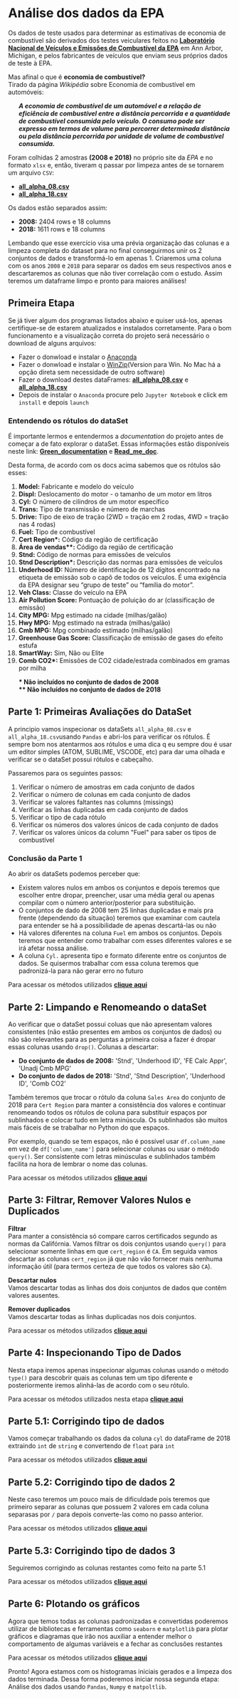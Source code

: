 # Análise dos dados da EPA

<p>Os dados de teste usados para determinar as estimativas de economia de combustível são derivados dos testes veiculares feitos no <b><a href="https://www.epa.gov/compliance-and-fuel-economy-data/data-cars-used-testing-fuel-economy">Laboratório Nacional de Veículos e Emissões de Combustível da EPA</a></b> em Ann Arbor, Michigan, e pelos fabricantes de veículos que enviam seus próprios dados de teste à EPA. 
 
<p>Mas afinal o que é <b>economia de combustível?</b></br>
Tirado da página <i>Wikipédia</i> sobre Economia de combustível em automóveis:</p>
<ul>
 <i><b>A economia de combustível de um automóvel e a relação de eficiência de combustível entre a distância percorrida e a quantidade de combustível consumida pelo veículo. O consumo pode ser expresso em termos de volume para percorrer determinada distância ou pela distância percorrida por unidade de volume de combustível consumida.</b></i>
</ul>
<p>Foram colhidas 2 amostras <b>(2008 e 2018)</b> no próprio site da <i>EPA</i> e no formato <code>xlsx</code> e, então, tiveram q passar por limpeza antes de se tornarem um arquivo <code>CSV</code>:</p>
<p>
 <ul>
   <li><a href="https://github.com/sergioseo/epa_analysis/blob/master/data/all_alpha_08.csv"><b>all_alpha_08.csv</b></a></li>    <li><a href="https://github.com/sergioseo/epa_analysis/blob/master/data/all_alpha_18.csv"><b>all_alpha_18.csv</b></a></li>
  </ul>
<p>Os dados estão separados assim:</p> 
<ul>
 <li><b>2008:</b> 2404 rows e 18 columns</li>
 <li><b>2018:</b> 1611 rows e 18 columns</li>
</ul>
<p>Lembando que esse exercício visa uma prévia organização das colunas e a limpeza completa do dataset para no final conseguirmos unir os 2 conjuntos de dados e transformá-lo em apenas 1. Criaremos uma coluna com os anos <code>2008</code> e <code>2018</code> para separar os dados em seus respectivos anos e descartaremos as colunas que não tiver correlação com o estudo. Assim teremos um dataframe limpo e pronto para maiores análises!</p>

## Primeira Etapa
Se já tiver algum dos programas listados abaixo e quiser usá-los, apenas certifique-se de estarem atualizados e instalados corretamente. Para o bom funcionamento e a visualização correta do projeto será necessário o download de alguns arquivos:
<ul>
  <li>Fazer o donwload e instalar o <a href="https://www.anaconda.com/">Anaconda</a></li>
  <li>Fazer o donwload e instalar o <a href="https://www.winzip.com/win/en/downwz.html">WinZip</a>(Version para Win. No Mac há a opção direta sem necessidade de outro software)</li>
  <li>Fazer o download destes dataFrames: <a href="https://github.com/sergioseo/epa_analysis/blob/master/data/all_alpha_08.csv"><b>all_alpha_08.csv</b></a> e <a href="https://github.com/sergioseo/epa_analysis/blob/master/data/all_alpha_18.csv"><b>all_alpha_18.csv</b></a>
  <li>Depois de instalar o <code>Anaconda</code> procure pelo <code>Jupyter Notebook</code> e click em <code>install</code> e depois <code>launch</code></li>
</ul>

### Entendendo os rótulos do dataSet
<p>É importante lermos e entendermos a <i>documentation</i> do projeto antes de começar a de fato explorar o dataSet. Essas informações estão disponíveis neste link: <a href="https://github.com/sergioseo/epa_analysis/blob/master/documentation/GreenVehicleGuide_Documentation.pdf"><b>Green_documentation</b></a> e <a href="https://github.com/sergioseo/epa_analysis/blob/master/documentation/Leia_me_doc.txt"><b>Read_me_doc</b></a>.</p>
<p>Desta forma, de acordo com os docs acima sabemos que os rótulos são esses:</p>
<ol>
 <li><b>Model:</b>	Fabricante e modelo do veículo</li>
 <li><b>Displ:</b>	Deslocamento do motor - o tamanho de um motor em litros</li>
 <li><b>Cyl:</b>	O número de cilindros de um motor específico</li>
 <li><b>Trans:</b> Tipo de transmissão e número de marchas</li>
 <li><b>Drive:</b>	Tipo de eixo de tração (2WD = tração em 2 rodas, 4WD = tração nas 4 rodas)</li>
 <li><b>Fuel:</b> Tipo de combustível</li>
 <li><b>Cert Region*:</b> Código da região de certificação</li>
 <li><b>Área de vendas**:</b> Código da região de certificação</li>
 <li><b>Stnd:</b> Código de normas para emissões de veículos</li>
 <li><b>Stnd Description*:</b> Descrição das normas para emissões de veículos</li>
 <li><b>Underhood ID:</b> Número de identificação de 12 dígitos encontrado na etiqueta de emissão sob o capô de todos os veículos. É uma exigência da EPA designar seu “grupo de teste” ou “família do motor”.</li>
 <li><b>Veh Class:</b> Classe do veículo na EPA</li>
 <li><b>Air Pollution Score:</b> Pontuação de poluição do ar (classificação de emissão)</li>
 <li><b>City MPG:</b> Mpg estimado na cidade (milhas/galão)</li>
 <li><b>Hwy MPG:</b> Mpg estimado na estrada (milhas/galão)</li>
 <li><b>Cmb MPG:</b> Mpg combinado estimado (milhas/galão)</li>
 <li><b>Greenhouse Gas Score:</b> Classificação de emissão de gases do efeito estufa</li>
 <li><b>SmartWay:</b> Sim, Não ou Elite</li>
 <li><b>Comb CO2*:</b> Emissões de CO2 cidade/estrada combinados em gramas por milha</li>
</ol>
<p>
 <ul><b>
  * Não incluídos no conjunto de dados de 2008</br>
  ** Não incluídos no conjunto de dados de 2018</b>
 </ul>
</p>

## Parte 1: Primeiras Avaliações do DataSet
<p>A principio vamos inspecionar os dataSets <code>all_alpha_08.csv</code> e <code>all_alpha_18.csv</code>usando  <code>Pandas</code> e abri-los para verificar os rótulos. É sempre bom nos atentarmos aos rótulos e uma dica q eu sempre dou é usar um editor simples (ATOM, SUBLIME, VSCODE, etc) para dar uma olhada e verificar se o dataSet possui rótulos e cabeçalho.
<p>Passaremos para os seguintes passos:</p>
<ol>
  <li>Verificar o número de amostras em cada conjunto de dados</li>
  <li>Verificar o número de colunas em cada conjunto de dados</li>
  <li>Verificar se valores faltantes nas columns (missings)</li>
  <li>Verificar as linhas duplicadas em cada conjunto de dados</li>
  <li>Verificar o tipo de cada rótulo</li>
  <li>Verificar os números dos valores únicos de cada conjunto de dados</li>
  <li>Verificar os valores únicos da column "Fuel" para saber os tipos de combustível</li>
</ol>

### Conclusão da Parte 1
<p>Ao abrir os dataSets podemos perceber que:</p>
<ul>
  <li>Existem valores nulos em ambos os conjuntos e depois teremos que escolher entre dropar, preencher, usar uma média geral ou apenas compilar com o número anterior/posterior para substituição.</li>
  <li>O conjuntos de dado de 2008 tem 25 linhas duplicadas e mais pra frente (dependendo da situação) teremos que examinar com cautela para entender se há a possibilidade de apenas descartá-las ou não</li>
 <li>Há valores diferentes na coluna <code>Fuel</code> em ambos os conjuntos. Depois teremos que entender como trabalhar com esses diferentes valores e se irá afetar nossa análise.</li>
 <li> A coluna <code>Cyl.</code> apresenta tipo e formato diferente entre os conjuntos de dados. Se quisermos trabalhar com essa coluna teremos que padronizá-la para não gerar erro no futuro</li>
</ul>
<p>Para acessar os métodos utilizados <b><a href="https://github.com/sergioseo/epa_analysis/blob/master/parte_1_avaliando_e_limpando.ipynb">clique aqui</a></b>  
</p>

## Parte 2: Limpando e Renomeando o dataSet
<p>Ao verificar que o dataSet possui coluas que não apresentam valores consistentes (não estão presentes em ambos os conjuntos de dados) ou não são relevantes para as perguntas a primeira coisa a fazer é dropar essas colunas usando <code>drop()</code>. Colunas a descartar:</br>
<p>
 <ul>
  <li><b>Do conjunto de dados de 2008:</b> 'Stnd', 'Underhood ID', 'FE Calc Appr', 'Unadj Cmb MPG'</li>
  <li><b>Do conjunto de dados de 2018:</b> 'Stnd', 'Stnd Description', 'Underhood ID', 'Comb CO2'</li>
 </ul>
</p>
<p>Também teremos que trocar o rótulo da coluna <code>Sales Area</code> do conjunto de 2018 para <code>Cert Region</code> para manter a consistência dos valores e continuar renomeando todos os rótulos de coluna para substituir espaços por sublinhados e colocar tudo em letra minúscula. Os sublinhados são muitos mais fáceis de se trabalhar no Python do que espaços.</br>

Por exemplo, quando se tem espaços, não é possível usar <code>df.column_name</code> em vez de <code>df['column_name']</code> para selecionar colunas ou usar o método <code>query()</code>. Ser consistente com letras minúsculas e sublinhados também facilita na hora de lembrar o nome das colunas.</p>

<p>Para acessar os métodos utilizados <b><a href="https://github.com/sergioseo/epa_analysis/blob/master/parte_2/parte_2_limpando_e_renomeando.ipynb">clique aqui</a></b>  

## Parte 3: Filtrar, Remover Valores Nulos e Duplicados
<p><b>Filtrar</b></br>
Para manter a consistência só compare carros certificados segundo as normas da Califórnia. Vamos filtrar os dois conjuntos usando <code>query()</code> para selecionar somente linhas em que <code>cert_region</code> é <code>CA</code>. Em seguida vamos descartar as colunas <code>cert_region</code> já que não vão fornecer mais nenhuma informação útil (para termos certeza de que todos os valores são <code>CA</code>).</p>

<p><b>Descartar nulos</b></br>
Vamos descartar todas as linhas dos dois conjuntos de dados que contêm valores ausentes.</p>

<p><b>Remover duplicados</b></br>
Vamos descartar todas as linhas duplicadas nos dois conjuntos.</p>

<p>Para acessar os métodos utilizados <b><a href="https://github.com/sergioseo/epa_analysis/blob/master/parte_3/parte_3_filtrar_%20remover_valores_nulos_duplicados.ipynb">clique aqui</a></b>  

## Parte 4: Inspecionando Tipo de Dados 
<p>Nesta etapa iremos apenas inspecionar algumas colunas usando o método <code>type()</code> para descobrir quais as colunas tem um tipo diferente e posteriormente iremos alinhá-las de acordo com o seu rótulo.</p>

<p>Para acessar os métodos utilizados nesta etapa <b><a href="https://github.com/sergioseo/epa_analysis/blob/master/parte_4/parte_4_Insp_tipos_dados.ipynb">clique aqui</a></b>  
</p>

## Parte 5.1: Corrigindo tipo de dados
<p>Vamos começar trabalhando os dados da coluna <code>cyl</code> do dataFrame de 2018 extraindo <code>int</code> de <code>string</code> e convertendo de <code>float</code> para <code>int</code></p>

<p>Para acessar os métodos utilizados <b><a href="https://github.com/sergioseo/epa_analysis/blob/master/parte_5.1/parte_5.1_corrigindo_dados.ipynb">clique aqui</a></b>  
</p>

## Parte 5.2: Corrigindo tipo de dados 2
<p>Neste caso teremos um pouco mais de dificuldade pois teremos que primeiro separar as colunas que possuem 2 valores em cada coluna separasas por <code>/</code> para depois converte-las como no passo anterior.</p>

<p>Para acessar os métodos utilizados <b><a href="https://github.com/sergioseo/epa_analysis/blob/master/parte_5.2/parte_5.2_corrigindo_tipo_de_dados_2.ipynb">clique aqui</a></b>  
</p>

## Parte 5.3: Corrigindo tipo de dados 3
<p>Seguiremos corrigindo as colunas restantes como feito na parte 5.1</p>

<p>Para acessar os métodos utilizados <b><a href="https://github.com/sergioseo/epa_analysis/blob/master/parte%205.3/parte_5.3_corrigindo_tipo_de_dados_3.ipynb">clique aqui</a></b>  
</p>

## Parte 6: Plotando os gráficos
<p>Agora que temos todas as colunas padronizadas e convertidas poderemos utilizar de bibliotecas e ferramentas como  <code>seaborn</code> e <code>matplotlib</code> para plotar gráficos e diagramas que irão nos auxiliar a entender melhor o comportamento de algumas variáveis e a fechar as conclusões restantes</p>

<p>Para acessar os métodos utilizados <b><a href="https://github.com/sergioseo/epa_analysis/blob/master/parte%206/parte_6_plotando_os_graficos.ipynb">clique aqui</a></b></p>

<p>Pronto! Agora estamos com os histogramas iniciais gerados e a limpeza dos dados terminada. Dessa forma poderemos iniciar nossa segunda etapa: Análise dos dados usando <code>Pandas</code>, <code>Numpy</code> e <code>matpoltlib</code>.</p>
